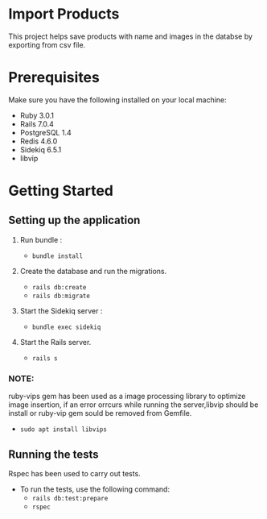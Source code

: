 # Import Products

This project helps save products with name and images in the databse by exporting from csv file.

# Prerequisites

Make sure you have the following installed on your local machine:

- Ruby 3.0.1
- Rails 7.0.4
- PostgreSQL 1.4
- Redis 4.6.0
- Sidekiq 6.5.1
- libvip

# Getting Started

## Setting up the application

1. Run bundle :

   - `bundle install`

2. Create the database and run the migrations.
   - `rails db:create `
   - `rails db:migrate`
3. Start the Sidekiq server :
   - `bundle exec sidekiq`
4. Start the Rails server.

   - `rails s`

### NOTE:

ruby-vips gem has been used as a image processing library to optimize image insertion, if an error orrcurs while running the server,libvip should be install or ruby-vip gem sould be removed from Gemfile.

- `sudo apt install libvips`

## Running the tests

Rspec has been used to carry out tests.

- To run the tests, use the following command:
  - `rails db:test:prepare`
  - `rspec`
